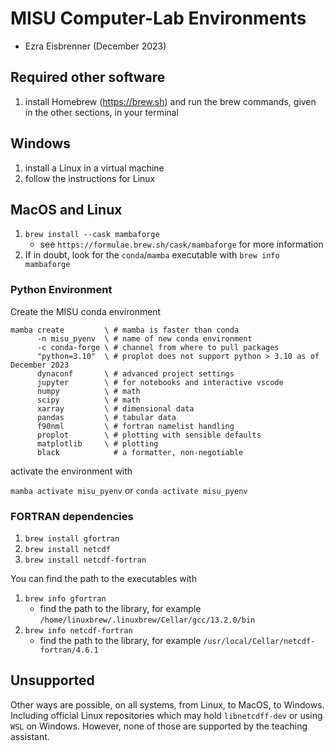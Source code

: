 # MISU Computer-Lab Environments

+ Ezra Eisbrenner (December 2023)

## Required other software

1. install Homebrew (https://brew.sh) and run the brew commands, given in the other sections, in your terminal

## Windows

1. install a Linux in a virtual machine
2. follow the instructions for Linux

## MacOS and Linux

1. `brew install --cask mambaforge`
   * see `https://formulae.brew.sh/cask/mambaforge` for more information
2. If in doubt, look for the `conda`/`mamba` executable with `brew info mambaforge`

### Python Environment

Create the MISU conda environment

```
mamba create         \ # mamba is faster than conda
      -n misu_pyenv  \ # name of new conda environment
      -c conda-forge \ # channel from where to pull packages
      "python=3.10"  \ # proplot does not support python > 3.10 as of December 2023
      dynaconf       \ # advanced project settings
      jupyter        \ # for notebooks and interactive vscode
      numpy          \ # math
      scipy          \ # math
      xarray         \ # dimensional data
      pandas         \ # tabular data
      f90nml         \ # fortran namelist handling
      proplot        \ # plotting with sensible defaults
      matplotlib     \ # plotting
      black            # a formatter, non-negotiable
```

activate the environment with

`mamba activate misu_pyenv` or `conda activate misu_pyenv`

### FORTRAN dependencies

1. `brew install gfortran`
2. `brew install netcdf`
3. `brew install netcdf-fortran`

You can find the path to the executables with

1. `brew info gfortran`
   + find the path to the library, for example `/home/linuxbrew/.linuxbrew/Cellar/gcc/13.2.0/bin`
1. `brew info netcdf-fortran`
   + find the path to the library, for example `/usr/local/Cellar/netcdf-fortran/4.6.1`

## Unsupported

Other ways are possible, on all systems, from Linux, to MacOS, to Windows. Including official Linux repositories which may hold `libnetcdff-dev` or using `WSL` on Windows. However, none of those are supported by the teaching assistant.
